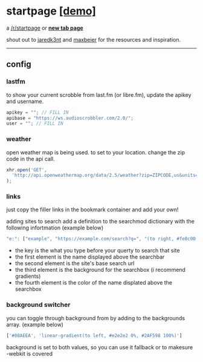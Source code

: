 # startpage [[demo]](https://www.bysimeon.com/start.html)

a [/r/startpage](https://www.reddit.com/r/startpages/) or [**new tab page**](https://chrome.google.com/webstore/detail/new-tab-redirect/icpgjfneehieebagbmdbhnlpiopdcmna?hl=en)

shout out to [jaredk3nt](https://github.com/Jaredk3nt/homepage) and [maxbeier](https://github.com/maxbeier/text-spinners) for the resources and inspiration.

---

## config

### lastfm

  to show your current scrobble from last.fm (or libre.fm), update the apikey and username.

  ```javascript
  apikey = ""; // FILL IN
  apibase = "https://ws.audioscrobbler.com/2.0/";
  user = ""; // FILL IN
  ```

### weather

  open weather map is being used. to set to your location. change the zip code in the api call.

  ```javascript
  xhr.open('GET',
    'http://api.openweathermap.org/data/2.5/weather?zip=ZIPCODE,us&units=Imperial&appid=APIKEY'
  );
  ```

### links

  just copy the filler links in the bookmark container and add your own!

  adding sites to search
  add a definition to the searchmod dictionary with the following infortmation (example below)

  ```javascript
  "e:": ["example", "https://example.com/search?q=", "(to right, #fe8c00, #f83600)", "#fe8c00"]
  ```

- the key is the what you type before your querty to search that site
- the first element is the name displayed above the searchbar
- the second element is the site's base search url
- the third element is the background for the searchbox (i recommend gradients)
- the fourth element is the color of the name displated above the searchbox

### background switcher

you can toggle through background from by adding to the backgrounds array. (example below)

  ```javascript
  ['#08AEEA', 'linear-gradient(to left, #e2e2e2 0%, #2AF598 100%)']
  ```

  background is set to both values, so you can use it fallback or to makesure -webkit is covered
